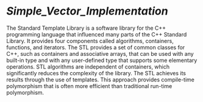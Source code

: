 # _Simple_Vector_Implementation_
The Standard Template Library is a software library for the C++ programming language that influenced many parts of the C++ Standard Library. It provides four components called algorithms, containers, functions, and iterators. The STL provides a set of common classes for C++, such as containers and associative arrays, that can be used with any built-in type and with any user-defined type that supports some elementary operations. STL algorithms are independent of containers, which significantly reduces the complexity of the library. The STL achieves its results through the use of templates. This approach provides compile-time polymorphism that is often more efficient than traditional run-time polymorphism.
